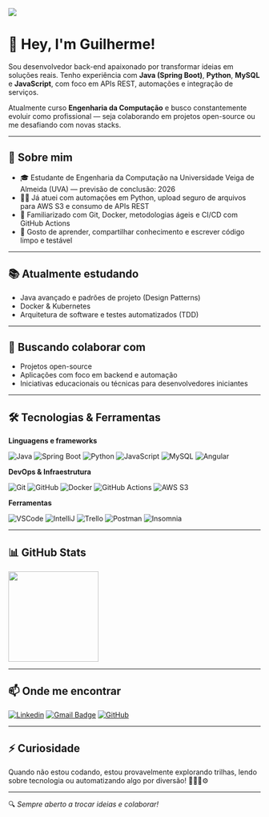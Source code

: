 ![](https://komarev.com/ghpvc/?username=guijas1&color=006bed)

# 👋 Hey, I'm Guilherme!

Sou desenvolvedor back-end apaixonado por transformar ideias em soluções reais. Tenho experiência com **Java (Spring Boot)**, **Python**, **MySQL** e **JavaScript**, com foco em APIs REST, automações e integração de serviços.

Atualmente curso **Engenharia da Computação** e busco constantemente evoluir como profissional — seja colaborando em projetos open-source ou me desafiando com novas stacks.

---

## 🚀 Sobre mim

- 🎓 Estudante de Engenharia da Computação na Universidade Veiga de Almeida (UVA) — previsão de conclusão: 2026
- 👨‍💻 Já atuei com automações em Python, upload seguro de arquivos para AWS S3 e consumo de APIs REST
- 🔧 Familiarizado com Git, Docker, metodologias ágeis e CI/CD com GitHub Actions
- 💬 Gosto de aprender, compartilhar conhecimento e escrever código limpo e testável

---

## 📚 Atualmente estudando

- Java avançado e padrões de projeto (Design Patterns)
- Docker & Kubernetes
- Arquitetura de software e testes automatizados (TDD)

---

## 🤝 Buscando colaborar com

- Projetos open-source
- Aplicações com foco em backend e automação
- Iniciativas educacionais ou técnicas para desenvolvedores iniciantes

---

## 🛠️ Tecnologias & Ferramentas

**Linguagens e frameworks**

![Java](https://img.shields.io/badge/-Java-333333?style=flat&logo=Java&logoColor=007396)
![Spring Boot](https://img.shields.io/badge/-Spring%20Boot-333333?style=flat&logo=spring-boot)
![Python](https://img.shields.io/badge/-Python-333333?style=flat&logo=python)
![JavaScript](https://img.shields.io/badge/-JavaScript-333333?style=flat&logo=javascript)
![MySQL](https://img.shields.io/badge/-MySQL-333333?style=flat&logo=mysql)
![Angular](https://img.shields.io/badge/-Angular-333333?style=flat&logo=angular)

**DevOps & Infraestrutura**

![Git](https://img.shields.io/badge/-Git-333333?style=flat&logo=git)
![GitHub](https://img.shields.io/badge/-GitHub-333333?style=flat&logo=github)
![Docker](https://img.shields.io/badge/-Docker-333333?style=flat&logo=docker)
![GitHub Actions](https://img.shields.io/badge/-GitHub%20Actions-333333?style=flat&logo=github-actions&logoColor=white)
![AWS S3](https://img.shields.io/badge/-AWS%20S3-333333?style=flat&logo=amazon-aws)

**Ferramentas**

![VSCode](https://img.shields.io/badge/-VSCode-333333?style=flat&logo=visual-studio-code&logoColor=007ACC)
![IntelliJ](https://img.shields.io/badge/-IntelliJ-333333?style=flat&logo=intellij-idea&logoColor=white)
![Trello](https://img.shields.io/badge/-Trello-333333?style=flat&logo=trello&logoColor=007ACC)
![Postman](https://img.shields.io/badge/-Postman-333333?style=flat&logo=postman)
![Insomnia](https://img.shields.io/badge/-Insomnia-333333?style=flat&logo=insomnia)

---

## 📊 GitHub Stats

<a href="https://github.com/guijas1">
  <img height="180em" src="https://github-readme-stats.vercel.app/api?username=guijas1&theme=dracula&show_icons=true" />
</a>

---

## 📫 Onde me encontrar

[![Linkedin](https://img.shields.io/badge/-guijas--linkedin-blue?style=flat-square&logo=Linkedin&logoColor=white&link=https://www.linkedin.com/in/guilherme-tavares-guijas/)](https://www.linkedin.com/in/guilherme-tavares-guijas/)
[![Gmail Badge](https://img.shields.io/badge/-guilherme.tavares20@outlook.com-006bed?style=flat-square&logo=Gmail&logoColor=white&link=mailto:guilherme.tavares20@outlook.com)](mailto:guilherme.tavares20@outlook.com)
[![GitHub](https://img.shields.io/github/followers/guijas1?label=Follow&style=social)](https://github.com/guijas1)

---

## ⚡ Curiosidade

Quando não estou codando, estou provavelmente explorando trilhas, lendo sobre tecnologia ou automatizando algo por diversão! 🌲🚶‍♂️⚙️

---

🔍 *Sempre aberto a trocar ideias e colaborar!*
